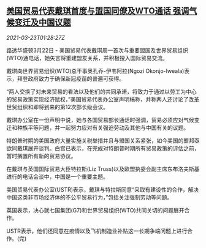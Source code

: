<!--1616463062000-->
[美国贸易代表戴琪首度与盟国同僚及WTO通话 强调气候变迁及中国议题](https://cn.reuters.com/article/us-tai-eu-china-wto-0322-idCNKBS2BF04Q)
------

<div><i>2021-03-23T01:28:27Z</i></div><p>路透华盛顿3月22日 - 美国贸易代表戴琪周一首次与重要盟国及世界贸易组织(WTO)通电话，她矢言将重建盟友关系，并积极投入国际贸易交流。</p><p>戴琪向世界贸易组织(WTO)总干事奥孔乔-伊韦阿拉(Ngozi Okonjo-Iweala)表示，拜登政府致力于确保新冠疫苗的普遍可获得。</p><p>“两人交换了对未来贸易的看法以及他们的共同承诺，将致力于通过以劳工为中心的贸易政策实现经济赋权，”美国贸易代表办公室声明稿称，并称两人还讨论了改革世贸组织和即将到来的第12次部长级会议。</p><p>戴琪办公室在一份声明中说，她与各国贸易部长通话时强调，贸易必须应对气候变迁和种族平等问题，并一起努力应对有关强迫劳动及其他与中国有关的议题。</p><p>特朗普时期的美国政府大量实施关税举措并且与盟国关系紧张，如今美国的盟邦亟欲同戴琪展开谈判。白宫已表示，在完成对特朗普时期所有贸易政策的评估之前，暂时搁置所有新的贸易协议。</p><p>在戴琪与英国国际贸易大臣特拉斯(Liz Truss)以及欧盟执委会副主席东布洛夫斯基进行的电话会谈中，中国是一个重要主题。</p><p>美国贸易代表办公室(USTR)表示，戴琪与特拉斯同意“采取有建设性的合作，解决中国这类非市场经济体的不公平贸易行为，”包括关注强制劳动等问题。</p><p>英国表示，决心就七国集团(G7)和世界贸易组织(WTO)共同关切的问题展开合作。</p><p>USTR表示，他们还同意在疫情以及飞机制造业补贴这一长期争端问题上进行合作。(完)</p>
